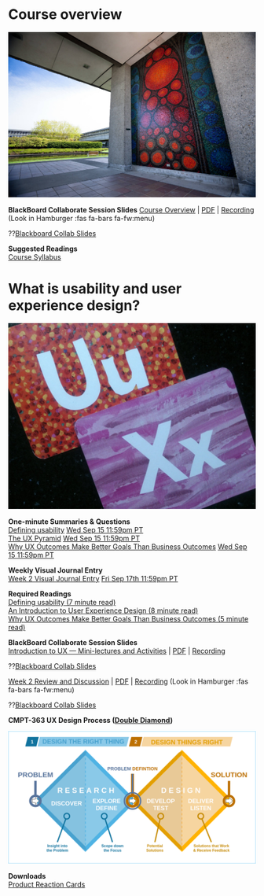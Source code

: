 <!--
author:   André Dietrich  & Sebastian Zug

email:    LiaScript@web.de

version:  0.0.2

date:     03/12/2020

language: en

narrator: US English Female

comment:  This is an interactive presentation about LiaScript and CodiLIA for
          the Open Education Berlin conference in 2020.

import:   https://raw.githubusercontent.com/liaTemplates/AVR8js/main/README.md
          https://raw.githubusercontent.com/liaTemplates/vtk/master/README.md

@js: <script>@0</script>
-->

# Course overview

![SFU Burnaby](pic/7232870216_4b487b0cab_k.jpg)

**BlackBoard Collaborate Session Slides**
[Course Overview](https://docs.google.com/presentation/d/e/2PACX-1vTE_hmCdv7FaiXpY8Qxe0Fc2qUQhIc-EceAwp8N6eut-2RQq_WUSILnhalAZnics__ShCWLXpOZ_Uxv/pub?start=false&loop=false&delayms=3000) | [PDF](https://canvas.sfu.ca/courses/64326/files/folder/Downloads/Slides%20PDFs/Course%20Overview) | [Recording](https://canvas.sfu.ca/courses/64326/external_tools/3544) (Look in Hamburger :fas fa-bars fa-fw:menu)  

??[Blackboard Collab Slides](https://docs.google.com/presentation/d/e/2PACX-1vTE_hmCdv7FaiXpY8Qxe0Fc2qUQhIc-EceAwp8N6eut-2RQq_WUSILnhalAZnics__ShCWLXpOZ_Uxv/embed?start=false&loop=false&delayms=3000)

**Suggested Readings**  
[Course Syllabus](https://canvas.sfu.ca/courses/64326/assignments/syllabus)

# What is usability and user experience design?

![UX - User Experience](pic/12650723674_d5c85af332_k.jpg)

**One-minute Summaries & Questions**  
[Defining usability](https://canvas.sfu.ca/courses/64326/assignments/662750) <span class='badge'> [Wed Sep 15 11:59pm PT](https://www.timeanddate.com/worldclock/fixedtime.html?msg=One-minute+Summaries+for+Week+2+Due+Date&iso=20210915T235900&p1=256)</span>   
[The UX Pyramid](https://canvas.sfu.ca/courses/64326/assignments/662751) <span class='badge'> [Wed Sep 15 11:59pm PT](https://www.timeanddate.com/worldclock/fixedtime.html?msg=One-minute+Summaries+for+Week+2+Due+Date&iso=20210915T235900&p1=256)</span>   
[Why UX Outcomes Make Better Goals Than Business Outcomes](https://canvas.sfu.ca/courses/64326/assignments/662737) <span class='badge'> [Wed Sep 15 11:59pm PT](https://www.timeanddate.com/worldclock/fixedtime.html?msg=One-minute+Summaries+for+Week+2+Due+Date&iso=20210915T235900&p1=256)</span>   

**Weekly Visual Journal Entry**  
[Week 2 Visual Journal Entry](https://canvas.sfu.ca/courses/64326/assignments/662767) <span class='badge'> [Fri Sep 17th 11:59pm PT](https://www.timeanddate.com/worldclock/fixedtime.html?msg=CMPT-363+Week+2+Visual+Journal+Entry+Due+Date&iso=20210917T235900)</span>  

**Required Readings**  
[Defining usability (7 minute read)](https://blog.prototypr.io/defining-usability-e7bf42e8abd0)  
[An Introduction to User Experience Design (8 minute read)](https://marvelapp.com/blog/introduction-user-experience-design/)  
[Why UX Outcomes Make Better Goals Than Business Outcomes (5 minute read)](https://articles.uie.com/why-ux-outcomes-make-better-goals-than-business-outcomes)  

**BlackBoard Collaborate Session Slides**  
[Introduction to UX — Mini-lectures and Activities](https://docs.google.com/presentation/d/e/2PACX-1vTl23HzbBN1Wzf6Yn_3jrWlnyB6p_4IxxeUf04FuF-FldkCeJUDJUWYJwJ9yNfkCbME17Ro7hLWaNsk/pub?start=false&loop=false&delayms=3000) | [PDF](https://canvas.sfu.ca/courses/64326/files/folder/Downloads/Slides%20PDFs/Mini-Lectures%20and%20Activities/Week-02) | [Recording](https://canvas.sfu.ca/courses/64326/external_tools/3544)

??[Blackboard Collab Slides](https://docs.google.com/presentation/d/e/2PACX-1vTl23HzbBN1Wzf6Yn_3jrWlnyB6p_4IxxeUf04FuF-FldkCeJUDJUWYJwJ9yNfkCbME17Ro7hLWaNsk/embed?start=false&loop=false&delayms=3000)

[Week 2 Review and Discussion](https://docs.google.com/presentation/d/e/2PACX-1vSoPw9O2NbYdVxUaD7nWb2XenzYpWVnqSEnjK01CD31TarWhHGUOkWgffsXOIFXaaFGTV566gFwyPFu/pub?start=false&loop=false&delayms=3000) | [PDF](https://canvas.sfu.ca/courses/64326/files/folder/Downloads/Slides%20PDFs/Review%20and%20Discussion/Week-02) | [Recording](https://canvas.sfu.ca/courses/64326/external_tools/3544) (Look in Hamburger :fas fa-bars fa-fw:menu)

??[Blackboard Collab Slides](https://docs.google.com/presentation/d/e/2PACX-1vSoPw9O2NbYdVxUaD7nWb2XenzYpWVnqSEnjK01CD31TarWhHGUOkWgffsXOIFXaaFGTV566gFwyPFu/embed?start=false&loop=false&delayms=3000)

**CMPT-363 UX Design Process ([Double Diamond](https://en.wikipedia.org/wiki/Double_Diamond_(design_process_model)))**  

![Double Diamond (British Design Council)](pic/Double_diamond.png)

**Downloads**  
[Product Reaction Cards](https://canvas.sfu.ca/courses/64326/files/folder/Downloads/Product%20Reaction%20Cards)  
